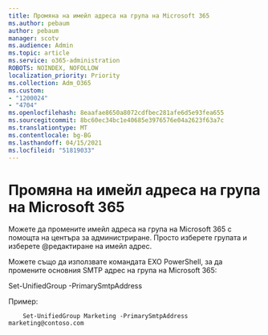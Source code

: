 ```yaml
---
title: Промяна на имейл адреса на група на Microsoft 365
ms.author: pebaum
author: pebaum
manager: scotv
ms.audience: Admin
ms.topic: article
ms.service: o365-administration
ROBOTS: NOINDEX, NOFOLLOW
localization_priority: Priority
ms.collection: Adm_O365
ms.custom:
- "1200024"
- "4704"
ms.openlocfilehash: 8eaafae8650a8072cdfbec281afe6d5e93fea655
ms.sourcegitcommit: 8bc60ec34bc1e40685e3976576e04a2623f63a7c
ms.translationtype: MT
ms.contentlocale: bg-BG
ms.lasthandoff: 04/15/2021
ms.locfileid: "51819033"
---
```

# <a name="change-email-address-of-a-microsoft-365-group"></a>Промяна на имейл адреса на група на Microsoft 365

Можете да промените имейл адреса на група на Microsoft 365 с помощта на центъра за администриране. Просто изберете групата и изберете @редактиране на имейл адрес.

Можете също да използвате командата EXO PowerShell, за да промените основния SMTP адрес на група на Microsoft 365:

Set-UnifiedGroup <Group Name> -PrimarySmtpAddress <new SMTP Address>

Пример:

```
    Set-UnifiedGroup Marketing -PrimarySmtpAddress marketing@contoso.com
```
